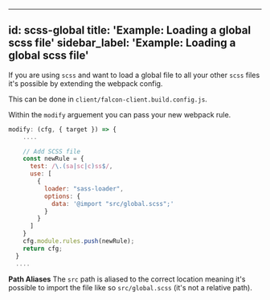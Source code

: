 
---
id: scss-global
title: 'Example: Loading a global scss file'
sidebar_label: 'Example: Loading a global scss file'
---

If you are using `scss` and want to load a global file to all your other `scss` files it's possible by extending the webpack config.

This can be done in `client/falcon-client.build.config.js`.

Within the `modify` arguement you can pass your new webpack rule.

```js
modify: (cfg, { target }) => {
    ....

    // Add SCSS file
    const newRule = {
      test: /\.(sa|sc|c)ss$/,
      use: [
        {
          loader: "sass-loader",
          options: {
            data: '@import "src/global.scss";'
          }
        }
      ]
    }
    cfg.module.rules.push(newRule);
    return cfg;
  }
  ....

  ```

  **Path Aliases**
  The `src` path is aliased to the correct location meaning it's possible to import the file like so `src/global.scss` (it's not a relative path).
